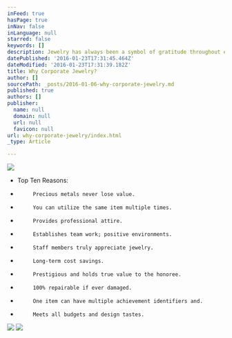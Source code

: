 ```yaml
---
inFeed: true
hasPage: true
inNav: false
inLanguage: null
starred: false
keywords: []
description: Jewelry has always been a symbol of gratitude throughout every timeline of mankind.
datePublished: '2016-01-23T17:31:45.464Z'
dateModified: '2016-01-23T17:31:39.182Z'
title: Why Corporate Jewelry?
author: []
sourcePath: _posts/2016-01-06-why-corporate-jewelry.md
published: true
authors: []
publisher:
  name: null
  domain: null
  url: null
  favicon: null
url: why-corporate-jewelry/index.html
_type: Article

---
```

![](https://s3-us-west-2.amazonaws.com/the-grid-img/p/82949fad478b078589596513f37235e04f15cb9e.jpg)

* Top Ten Reasons:

-          Precious metals never lose value.

-          You can utilize the same item multiple times.

-          Provides professional attire.

-          Establishes team work; positive environments.

-          Staff members truly appreciate jewelry.

-          Long-term cost savings.

-          Prestigious and holds true value to the honoree.

-          100% repairable if ever damaged.

-          One item can have multiple achievement identifiers and.

-          Meets all budgets and design tastes.
![](https://the-grid-user-content.s3-us-west-2.amazonaws.com/9ed29020-a363-4530-8eea-50b716cee0c1.jpg)
![](https://the-grid-user-content.s3-us-west-2.amazonaws.com/ba8621f6-3f48-4da4-b196-7de1c92a718f.jpg)